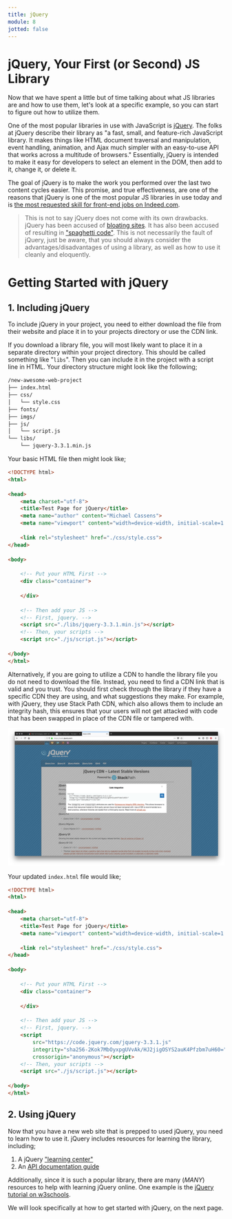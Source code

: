 ```yaml
---
title: jQuery
module: 8
jotted: false
---
```


# jQuery, Your First (or Second) JS Library

Now that we have spent a little but of time talking about what JS libraries are and how to use them, let's look at a specific example, so you can start to figure out how to utilize them.

One of the most popular libraries in use with JavaScript is [jQuery](http://jquery.com). The folks at jQuery describe their library as "a fast, small, and feature-rich JavaScript library. It makes things like HTML document traversal and manipulation, event handling, animation, and Ajax much simpler with an easy-to-use API that works across a multitude of browsers." Essentially, jQuery is intended to make it easy for developers to select an element in the DOM, then add to it, change it, or delete it.

The goal of jQuery is to make the work you performed over the last two content cycles easier. This promise, and true effectiveness, are one of the reasons that jQuery is one of the most popular JS libraries in use today and is [the most requested skill for front-end jobs on Indeed.com](https://medium.com/javascript-scene/top-javascript-frameworks-topics-to-learn-in-2017-700a397b711#88f7).

> This is not to say jQuery does not come with its own drawbacks. jQuery has been accused of [bloating sites](https://dev.to/belhassen07/why-i-dont-use-jquery-anymore--8nh). It has also been accused of resulting in ["spaghetti code"](https://notes.devlabs.bg/how-to-organize-our-js-jquery-spaghetti-code-better-78224ab0137). This is not necessarily the fault of jQuery, just be aware, that you should always consider the advantages/disadvantages of using a library, as well as how to use it cleanly and eloquently.

# Getting Started with jQuery

## 1. Including jQuery

To include jQuery in your project, you need to either download the file from their website and place it in to your projects directory or use the CDN link.

If you download a library file, you will most likely want to place it in a separate directory within your project directory. This should be called something like "`libs`". Then you can include it in the project with a script line in HTML. Your directory structure might look like the following;

```bash
/new-awesome-web-project
├── index.html
├── css/
│   └── style.css
├── fonts/
├── imgs/
├── js/
│   └── script.js
└── libs/
    └── jquery-3.3.1.min.js
```

Your basic HTML file then might look like;

```html
<!DOCTYPE html>
<html>

<head>
    <meta charset="utf-8">
    <title>Test Page for jQuery</title>
    <meta name="author" content="Michael Cassens">
    <meta name="viewport" content="width=device-width, initial-scale=1.0">

    <link rel="stylesheet" href="./css/style.css">
</head>

<body>

    <!-- Put your HTML First -->
    <div class="container">

    </div>

    <!-- Then add your JS -->
    <!-- First, jquery. -->
    <script src="./libs/jquery-3.3.1.min.js"></script>
    <!-- Then, your scripts -->
    <script src="./js/script.js"></script>

</body>
</html>
```

Alternatively, if you are going to utilize a CDN to handle the library file you do not need to download the file. Instead, you need to find a CDN link that is valid and you trust. You should first check through the library if they have a specific CDN they are using, and what suggestions they make. For example, with jQuery, they use Stack Path CDN, which also allows them to include an integrity hash, this ensures that your users will not get attacked with code that has been swapped in place of the CDN file or tampered with.

![Demonstration of jQuery's CDN suggestions](../imgs/jquery-cdn.png "Demonstration of jQuery's CDN suggestions")

Your updated `index.html` file would like;

```html
<!DOCTYPE html>
<html>

<head>
    <meta charset="utf-8">
    <title>Test Page for jQuery</title>
    <meta name="viewport" content="width=device-width, initial-scale=1.0">

    <link rel="stylesheet" href="./css/style.css">
</head>

<body>

    <!-- Put your HTML First -->
    <div class="container">

    </div>

    <!-- Then add your JS -->
    <!-- First, jquery. -->
    <script
        src="https://code.jquery.com/jquery-3.3.1.js"
        integrity="sha256-2Kok7MbOyxpgUVvAk/HJ2jigOSYS2auK4Pfzbm7uH60="
        crossorigin="anonymous"></script>
    <!-- Then, your scripts -->
    <script src="./js/script.js"></script>

</body>
</html>
```


## 2. Using jQuery

Now that you have a new web site that is prepped to used jQuery, you need to learn how to use it. jQuery includes resources for learning the library, including;

1. A jQuery ["learning center"](http://learn.jquery.com)
2. An [API documentation guide](http://api.jquery.com)

Additionally, since it is such a popular library, there are many (_MANY_) resources to help with learning jQuery online. One example is the [jQuery tutorial on w3schools](https://www.w3schools.com/jquery/default.asp).

We will look specifically at how to get started with jQuery, on the next page.

